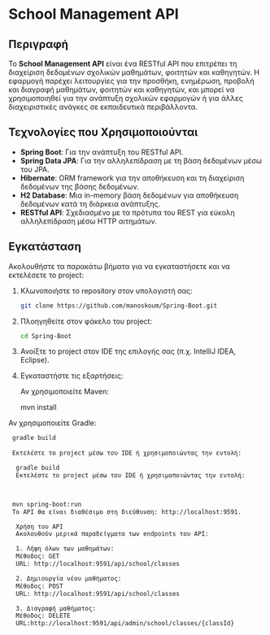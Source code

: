 # School Management API

## Περιγραφή

Το **School Management API** είναι ένα RESTful API που επιτρέπει τη διαχείριση δεδομένων σχολικών μαθημάτων, φοιτητών και καθηγητών. Η εφαρμογή παρέχει λειτουργίες για την προσθήκη, ενημέρωση, προβολή και διαγραφή μαθημάτων, φοιτητών και καθηγητών, και μπορεί να χρησιμοποιηθεί για την ανάπτυξη σχολικών εφαρμογών ή για άλλες διαχειριστικές ανάγκες σε εκπαιδευτικά περιβάλλοντα.

## Τεχνολογίες που Χρησιμοποιούνται

- **Spring Boot**: Για την ανάπτυξη του RESTful API.
- **Spring Data JPA**: Για την αλληλεπίδραση με τη βάση δεδομένων μέσω του JPA.
- **Hibernate**: ORM framework για την αποθήκευση και τη διαχείριση δεδομένων της βάσης δεδομένων.
- **H2 Database**: Μια in-memory βάση δεδομένων για αποθήκευση δεδομένων κατά τη διάρκεια ανάπτυξης.
- **RESTful API**: Σχεδιασμένο με τα πρότυπα του REST για εύκολη αλληλεπίδραση μέσω HTTP αιτημάτων.

## Εγκατάσταση

Ακολουθήστε τα παρακάτω βήματα για να εγκαταστήσετε και να εκτελέσετε το project:

1. Κλωνοποιήστε το repository στον υπολογιστή σας:

   ```bash
   git clone https://github.com/manoskoum/Spring-Boot.git

 2. Πλοηγηθείτε στον φάκελο του project:

    ```bash
    cd Spring-Boot  

 3. Ανοίξτε το project στον IDE της επιλογής σας (π.χ. IntelliJ IDEA, Eclipse).  

 4. Εγκαταστήστε τις εξαρτήσεις:

    Αν χρησιμοποιείτε Maven:

    mvn install

   Αν χρησιμοποιείτε Gradle:
    
  ```bash
   gradle build
    
   Εκτελέστε το project μέσω του IDE ή χρησιμοποιώντας την εντολή:

    gradle build
    Εκτελέστε το project μέσω του IDE ή χρησιμοποιώντας την εντολή:

  
  
   mvn spring-boot:run
   Το API θα είναι διαθέσιμο στη διεύθυνση: http://localhost:9591.

    Χρήση του API
    Ακολουθούν μερικά παραδείγματα των endpoints του API:

    1. Λήψη όλων των μαθημάτων:
    Μέθοδος: GET
    URL: http://localhost:9591/api/school/classes

    2. Δημιουργία νέου μαθήματος:
    Μέθοδος: POST
    URL: http://localhost:9591/api/school/classes

    3. Διαγραφή μαθήματος:
    Μέθοδος: DELETE
    URL:http://localhost:9591/api/admin/school/classes/{classId}


 

